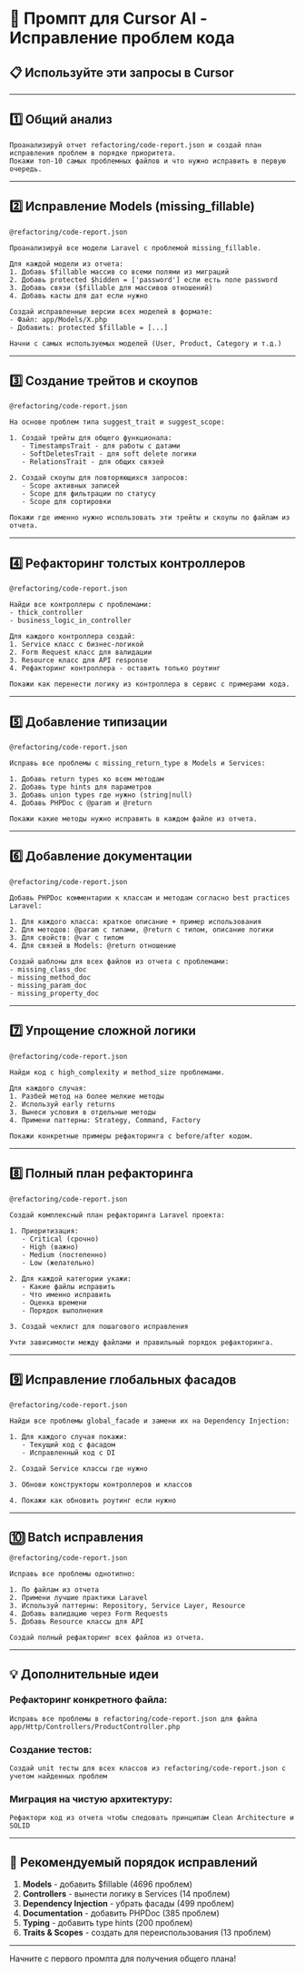 # 🤖 Промпт для Cursor AI - Исправление проблем кода

## 📋 Используйте эти запросы в Cursor

---

## 1️⃣ Общий анализ

```
Проанализируй отчет refactoring/code-report.json и создай план исправления проблем в порядке приоритета.
Покажи топ-10 самых проблемных файлов и что нужно исправить в первую очередь.
```

---

## 2️⃣ Исправление Models (missing_fillable)

```
@refactoring/code-report.json

Проанализируй все модели Laravel с проблемой missing_fillable.

Для каждой модели из отчета:
1. Добавь $fillable массив со всеми полями из миграций
2. Добавь protected $hidden = ['password'] если есть поле password
3. Добавь связи ($fillable для массивов отношений)
4. Добавь касты для дат если нужно

Создай исправленные версии всех моделей в формате:
- Файл: app/Models/X.php
- Добавить: protected $fillable = [...]

Начни с самых используемых моделей (User, Product, Category и т.д.)
```

---

## 3️⃣ Создание трейтов и скоупов

```
@refactoring/code-report.json

На основе проблем типа suggest_trait и suggest_scope:

1. Создай трейты для общего функционала:
   - TimestampsTrait - для работы с датами
   - SoftDeletesTrait - для soft delete логики  
   - RelationsTrait - для общих связей

2. Создай скоупы для повторяющихся запросов:
   - Scope активных записей
   - Scope для фильтрации по статусу
   - Scope для сортировки

Покажи где именно нужно использовать эти трейты и скоупы по файлам из отчета.
```

---

## 4️⃣ Рефакторинг толстых контроллеров

```
@refactoring/code-report.json

Найди все контроллеры с проблемами:
- thick_controller
- business_logic_in_controller

Для каждого контроллера создай:
1. Service класс с бизнес-логикой
2. Form Request класс для валидации
3. Resource класс для API response
4. Рефакторинг контроллера - оставить только роутинг

Покажи как перенести логику из контроллера в сервис с примерами кода.
```

---

## 5️⃣ Добавление типизации

```
@refactoring/code-report.json

Исправь все проблемы с missing_return_type в Models и Services:

1. Добавь return types ко всем методам
2. Добавь type hints для параметров
3. Добавь union types где нужно (string|null)
4. Добавь PHPDoc с @param и @return

Покажи какие методы нужно исправить в каждом файле из отчета.
```

---

## 6️⃣ Добавление документации

```
@refactoring/code-report.json

Добавь PHPDoc комментарии к классам и методам согласно best practices Laravel:

1. Для каждого класса: краткое описание + пример использования
2. Для методов: @param с типами, @return с типом, описание логики
3. Для свойств: @var с типом
4. Для связей в Models: @return отношение

Создай шаблоны для всех файлов из отчета с проблемами:
- missing_class_doc
- missing_method_doc  
- missing_param_doc
- missing_property_doc
```

---

## 7️⃣ Упрощение сложной логики

```
@refactoring/code-report.json

Найди код с high_complexity и method_size проблемами.

Для каждого случая:
1. Разбей метод на более мелкие методы
2. Используй early returns
3. Вынеси условия в отдельные методы
4. Примени паттерны: Strategy, Command, Factory

Покажи конкретные примеры рефакторинга с before/after кодом.
```

---

## 8️⃣ Полный план рефакторинга

```
@refactoring/code-report.json

Создай комплексный план рефакторинга Laravel проекта:

1. Приоритизация:
   - Critical (срочно)
   - High (важно)
   - Medium (постепенно)
   - Low (желательно)

2. Для каждой категории укажи:
   - Какие файлы исправить
   - Что именно исправить
   - Оценка времени
   - Порядок выполнения

3. Создай чеклист для пошагового исправления

Учти зависимости между файлами и правильный порядок рефакторинга.
```

---

## 9️⃣ Исправление глобальных фасадов

```
@refactoring/code-report.json

Найди все проблемы global_facade и замени их на Dependency Injection:

1. Для каждого случая покажи:
   - Текущий код с фасадом
   - Исправленный код с DI
   
2. Создай Service классы где нужно

3. Обнови конструкторы контроллеров и классов

4. Покажи как обновить роутинг если нужно
```

---

## 🔟 Batch исправления

```
@refactoring/code-report.json

Исправь все проблемы однотипно:

1. По файлам из отчета
2. Примени лучшие практики Laravel
3. Используй паттерны: Repository, Service Layer, Resource
4. Добавь валидацию через Form Requests
5. Добавь Resource классы для API

Создай полный рефакторинг всех файлов из отчета.
```

---

## 💡 Дополнительные идеи

### Рефакторинг конкретного файла:
```
Исправь все проблемы в refactoring/code-report.json для файла app/Http/Controllers/ProductController.php
```

### Создание тестов:
```
Создай unit тесты для всех классов из refactoring/code-report.json с учетом найденных проблем
```

### Миграция на чистую архитектуру:
```
Рефактори код из отчета чтобы следовать принципам Clean Architecture и SOLID
```

---

## 🎯 Рекомендуемый порядок исправлений

1. **Models** - добавить $fillable (4696 проблем)
2. **Controllers** - вынести логику в Services (14 проблем)
3. **Dependency Injection** - убрать фасады (499 проблем)
4. **Documentation** - добавить PHPDoc (385 проблем)
5. **Typing** - добавить type hints (200 проблем)
6. **Traits & Scopes** - создать для переиспользования (13 проблем)

---

Начните с первого промпта для получения общего плана!

